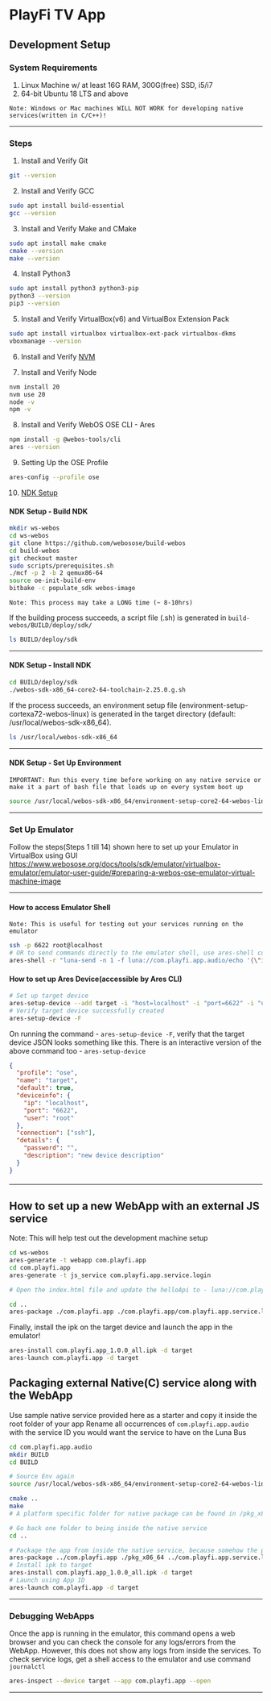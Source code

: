 # PlayFi TV App

## Development Setup

### System Requirements

1. Linux Machine w/ at least 16G RAM, 300G(free) SSD, i5/i7
2. 64-bit Ubuntu 18 LTS and above

`Note: Windows or Mac machines WILL NOT WORK for developing native services(written in C/C++)!`

---

### Steps

1. Install and Verify Git

```sh
git --version
```

2. Install and Verify GCC

```sh
sudo apt install build-essential
gcc --version
```

3. Install and Verify Make and CMake

```sh
sudo apt install make cmake
cmake --version
make --version
```

4. Install Python3

```sh
sudo apt install python3 python3-pip
python3 --version
pip3 --version
```

5. Install and Verify VirtualBox(v6) and VirtualBox Extension Pack

```sh
sudo apt install virtualbox virtualbox-ext-pack virtualbox-dkms
vboxmanage --version
```

6. Install and Verify [NVM](https://github.com/nvm-sh/nvm?tab=readme-ov-file#installing-and-updating)

7. Install and Verify Node

```sh
nvm install 20
nvm use 20
node -v
npm -v
```

8. Install and Verify WebOS OSE CLI - Ares

```sh
npm install -g @webos-tools/cli
ares --version
```

9. Setting Up the OSE Profile

```sh
ares-config --profile ose
```

10. [NDK Setup](https://www.webosose.org/docs/guides/setup/setting-up-native-development-kit/)

#### NDK Setup - Build NDK

```sh
mkdir ws-webos
cd ws-webos
git clone https://github.com/webosose/build-webos
cd build-webos
git checkout master
sudo scripts/prerequisites.sh
./mcf -p 2 -b 2 qemux86-64
source oe-init-build-env
bitbake -c populate_sdk webos-image
```

`Note: This process may take a LONG time (~ 8-10hrs)`

If the building process succeeds, a script file (.sh) is generated in `build-webos/BUILD/deploy/sdk/`

```sh
ls BUILD/deploy/sdk
```

---

#### NDK Setup - Install NDK

```sh
cd BUILD/deploy/sdk
./webos-sdk-x86_64-core2-64-toolchain-2.25.0.g.sh
```

If the process succeeds, an environment setup file (environment-setup-cortexa72-webos-linux) is generated in the target directory (default: /usr/local/webos-sdk-x86_64).

```sh
ls /usr/local/webos-sdk-x86_64
```

---

#### NDK Setup - Set Up Environment

`IMPORTANT: Run this every time before working on any native service or make it a part of bash file that loads up on every system boot up`

```sh
source /usr/local/webos-sdk-x86_64/environment-setup-core2-64-webos-linux
```

---

### Set Up Emulator

Follow the steps(Steps 1 till 14) shown here to set up your Emulator in VirtualBox using GUI
https://www.webosose.org/docs/tools/sdk/emulator/virtualbox-emulator/emulator-user-guide/#preparing-a-webos-ose-emulator-virtual-machine-image

---

#### How to access Emulator Shell

`Note: This is useful for testing out your services running on the emulator`

```sh
ssh -p 6622 root@localhost
# OR to send commands directly to the emulator shell, use ares-shell command like below
ares-shell -r "luna-send -n 1 -f luna://com.playfi.app.audio/echo '{\"input\":\"webOS\"}'" -d target
```

#### How to set up Ares Device(accessible by Ares CLI)

```sh
# Set up target device
ares-setup-device --add target -i "host=localhost" -i "port=6622" -i "username=root" -i "default=true"
# Verify target device successfully created
ares-setup-device -F
```

On running the command - `ares-setup-device -F`, verify that the target device JSON looks something like this.
There is an interactive version of the above command too - `ares-setup-device`

```json
{
  "profile": "ose",
  "name": "target",
  "default": true,
  "deviceinfo": {
    "ip": "localhost",
    "port": "6622",
    "user": "root"
  },
  "connection": ["ssh"],
  "details": {
    "password": "",
    "description": "new device description"
  }
}
```

####

---

## How to set up a new WebApp with an external JS service

Note: This will help test out the development machine setup

```sh
cd ws-webos
ares-generate -t webapp com.playfi.app
cd com.playfi.app
ares-generate -t js_service com.playfi.app.service.login

# Open the index.html file and update the helloApi to - luna://com.playfi.app.service.login/hello

cd ..
ares-package ./com.playfi.app ./com.playfi.app/com.playfi.app.service.login
```

Finally, install the ipk on the target device and launch the app in the emulator!

```sh
ares-install com.playfi.app_1.0.0_all.ipk -d target
ares-launch com.playfi.app -d target
```

## Packaging external Native(C) service along with the WebApp

Use sample native service provided here as a starter and copy it inside the root folder of your app
Rename all occurrences of `com.playfi.app.audio` with the service ID you would want the service to have on the Luna Bus

```sh
cd com.playfi.app.audio
mkdir BUILD
cd BUILD

# Source Env again
source /usr/local/webos-sdk-x86_64/environment-setup-core2-64-webos-linux

cmake ..
make
# A platform specific folder for native package can be found in /pkg_x86_64

# Go back one folder to being inside the native service
cd ..

# Package the app from inside the native service, because somehow the packaging does not happen correctly if done from anywhere else
ares-package ../com.playfi.app ./pkg_x86_64 ../com.playfi.app.service.login
# Install ipk to target
ares-install com.playfi.app_1.0.0_all.ipk -d target
# Launch using App ID
ares-launch com.playfi.app -d target
```

---

### Debugging WebApps

Once the app is running in the emulator, this command opens a web browser and you can check the console for any logs/errors from the WebApp.
However, this does not show any logs from inside the services. To check service logs, get a shell access to the emulator and use command `journalctl`

```sh
ares-inspect --device target --app com.playfi.app --open
```

---
